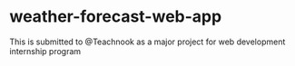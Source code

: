 # weather-forecast-web-app
This is submitted to @Teachnook as a major project for web development internship program
